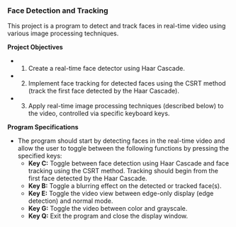 ### Face Detection and Tracking
This project is a program to detect and track faces in real-time video using various
image processing techniques.

**Project Objectives**

- 1. Create a real-time face detector using Haar Cascade.
- 2. Implement face tracking for detected faces using the CSRT method (track the first face
detected by the Haar Cascade).
- 3. Apply real-time image processing techniques (described below) to the video, controlled via
specific keyboard keys.

**Program Specifications**

- The program should start by detecting faces in the real-time video and allow the user to toggle
between the following functions by pressing the specified keys:
    -  **Key C:** Toggle between face detection using Haar Cascade and face tracking using the CSRT
method. Tracking should begin from the first face detected by the Haar Cascade.
    - **Key B:** Toggle a blurring effect on the detected or tracked face(s).
    - **Key E:** Toggle the video view between edge-only display (edge detection) and normal mode.
    - **Key G:** Toggle the video between color and grayscale.
    - **Key Q:** Exit the program and close the display window.

    